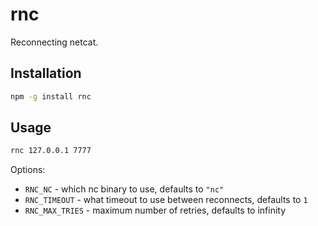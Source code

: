 # rnc
Reconnecting netcat.

## Installation
```bash
npm -g install rnc
```

## Usage
```bash
rnc 127.0.0.1 7777
```

Options:

* `RNC_NC` - which nc binary to use, defaults to `"nc"`
* `RNC_TIMEOUT` - what timeout to use between reconnects, defaults to `1`
* `RNC_MAX_TRIES` - maximum number of retries, defaults to infinity
